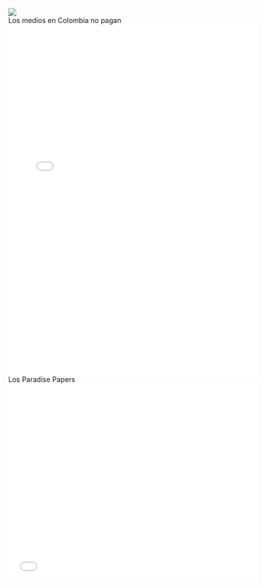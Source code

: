 <div>
<div class='tableauPlaceholder' id='viz1540668895600' style='position: relative'><noscript><a href='#'><img alt=' ' src='https:&#47;&#47;public.tableau.com&#47;static&#47;images&#47;Le&#47;Legislacinsobreabortoenelmundo&#47;Dashboard_Aborto_mundo&#47;1_rss.png' style='border: none' /></a></noscript><object class='tableauViz'  style='display:none;'><param name='host_url' value='https%3A%2F%2Fpublic.tableau.com%2F' /> <param name='embed_code_version' value='3' /> <param name='site_root' value='' /><param name='name' value='Legislacinsobreabortoenelmundo&#47;Dashboard_Aborto_mundo' /><param name='tabs' value='no' /><param name='toolbar' value='yes' /><param name='static_image' value='https:&#47;&#47;public.tableau.com&#47;static&#47;images&#47;Le&#47;Legislacinsobreabortoenelmundo&#47;Dashboard_Aborto_mundo&#47;1.png' /> <param name='animate_transition' value='yes' /><param name='display_static_image' value='yes' /><param name='display_spinner' value='yes' /><param name='display_overlay' value='yes' /><param name='display_count' value='yes' /><param name='filter' value='publish=yes' /></object></div>                <script type='text/javascript'>                    var divElement = document.getElementById('viz1540668895600');                    var vizElement = divElement.getElementsByTagName('object')[0];                    vizElement.style.minWidth='1100px';vizElement.style.maxWidth='1300px';vizElement.style.width='100%';vizElement.style.minHeight='627px';vizElement.style.maxHeight='1027px';vizElement.style.height=(divElement.offsetWidth*0.75)+'px';                    var scriptElement = document.createElement('script');                    scriptElement.src = 'https://public.tableau.com/javascripts/api/viz_v1.js';                    vizElement.parentNode.insertBefore(scriptElement, vizElement);                </script>
</div>
Los medios en Colombia no pagan
<div>
<iframe id="datawrapper-chart-WyjUa" src="//datawrapper.dwcdn.net/WyjUa/1/" scrolling="no" frameborder="0" allowtransparency="true" style="width: 0; min-width: 100% !important;" height="708"></iframe><script type="text/javascript">if("undefined"==typeof window.datawrapper)window.datawrapper={};window.datawrapper["WyjUa"]={},window.datawrapper["WyjUa"].embedDeltas={"100":808,"200":758,"300":733,"400":733,"500":708,"700":708,"800":708,"900":708,"1000":708},window.datawrapper["WyjUa"].iframe=document.getElementById("datawrapper-chart-WyjUa"),window.datawrapper["WyjUa"].iframe.style.height=window.datawrapper["WyjUa"].embedDeltas[Math.min(1e3,Math.max(100*Math.floor(window.datawrapper["WyjUa"].iframe.offsetWidth/100),100))]+"px",window.addEventListener("message",function(a){if("undefined"!=typeof a.data["datawrapper-height"])for(var b in a.data["datawrapper-height"])if("WyjUa"==b)window.datawrapper["WyjUa"].iframe.style.height=a.data["datawrapper-height"][b]+"px"});</script>
</div>
Los Paradise Papers
<div>
<iframe id="datawrapper-chart-Qgs8B" src="//datawrapper.dwcdn.net/Qgs8B/1/" scrolling="no" frameborder="0" allowtransparency="true" style="width: 0; min-width: 100% !important;" height="400"></iframe><script type="text/javascript">if("undefined"==typeof window.datawrapper)window.datawrapper={};window.datawrapper["Qgs8B"]={},window.datawrapper["Qgs8B"].embedDeltas={"100":525,"200":450,"300":425,"400":425,"500":400,"700":400,"800":400,"900":400,"1000":400},window.datawrapper["Qgs8B"].iframe=document.getElementById("datawrapper-chart-Qgs8B"),window.datawrapper["Qgs8B"].iframe.style.height=window.datawrapper["Qgs8B"].embedDeltas[Math.min(1e3,Math.max(100*Math.floor(window.datawrapper["Qgs8B"].iframe.offsetWidth/100),100))]+"px",window.addEventListener("message",function(a){if("undefined"!=typeof a.data["datawrapper-height"])for(var b in a.data["datawrapper-height"])if("Qgs8B"==b)window.datawrapper["Qgs8B"].iframe.style.height=a.data["datawrapper-height"][b]+"px"});</script>
</div>
